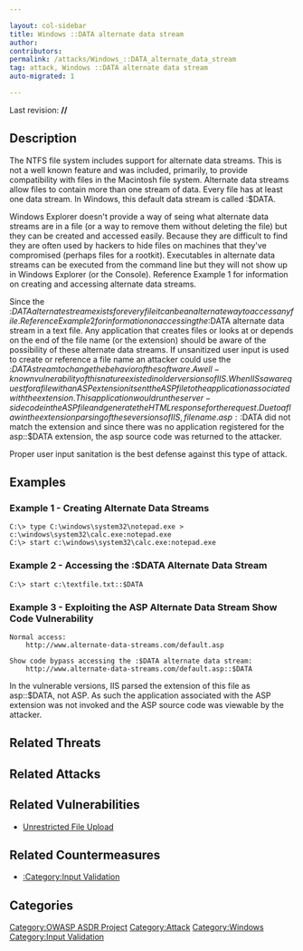 ```yaml
---

layout: col-sidebar
title: Windows ::DATA alternate data stream
author: 
contributors: 
permalink: /attacks/Windows_::DATA_alternate_data_stream
tag: attack, Windows ::DATA alternate data stream
auto-migrated: 1

---
```


Last revision: **//**

## Description

The NTFS file system includes support for alternate data streams. This
is not a well known feature and was included, primarily, to provide
compatibility with files in the Macintosh file system. Alternate data
streams allow files to contain more than one stream of data. Every file
has at least one data stream. In Windows, this default data stream is
called :$DATA.

Windows Explorer doesn't provide a way of seing what alternate data
streams are in a file (or a way to remove them without deleting the
file) but they can be created and accessed easily. Because they are
difficult to find they are often used by hackers to hide files on
machines that they've compromised (perhaps files for a rootkit).
Executables in alternate data streams can be executed from the command
line but they will not show up in Windows Explorer (or the Console).
Reference Example 1 for information on creating and accessing alternate
data streams.

Since the :$DATA alternate stream exists for every file it can be an
alternate way to access any file. Reference Example 2 for information on
accessing the :$DATA alternate data stream in a text file. Any
application that creates files or looks at or depends on the end of the
file name (or the extension) should be aware of the possibility of these
alternate data streams. If unsanitized user input is used to create or
reference a file name an attacker could use the :$DATA stream to change
the behavior of the software. A well-known vulnerability of this nature
existed in older versions of IIS. When IIS saw a request for a file with
an ASP extension it sent the ASP file to the application associated with
the extension. This application would run the server-side code in the
ASP file and generate the HTML response for the request. Due to a flaw
in the extension parsing of these versions of IIS, filename.asp::$DATA
did not match the extension and since there was no application
registered for the asp::$DATA extension, the asp source code was
returned to the attacker.

Proper user input sanitation is the best defense against this type of
attack.

## Examples

### Example 1 - Creating Alternate Data Streams

    C:\> type C:\windows\system32\notepad.exe > c:\windows\system32\calc.exe:notepad.exe
    C:\> start c:\windows\system32\calc.exe:notepad.exe

### Example 2 - Accessing the :$DATA Alternate Data Stream

    C:\> start c:\textfile.txt::$DATA

### Example 3 - Exploiting the ASP Alternate Data Stream Show Code Vulnerability

    Normal access:
        http://www.alternate-data-streams.com/default.asp

    Show code bypass accessing the :$DATA alternate data stream:
        http://www.alternate-data-streams.com/default.asp::$DATA

In the vulnerable versions, IIS parsed the extension of this file as
asp::$DATA, not ASP. As such the application associated with the ASP
extension was not invoked and the ASP source code was viewable by the
attacker.

## Related Threats

## Related Attacks

## Related Vulnerabilities

  - [Unrestricted File Upload](Unrestricted_File_Upload "wikilink")

## Related Countermeasures

  - [:Category:Input Validation](:Category:Input_Validation "wikilink")

## Categories

[Category:OWASP ASDR Project](Category:OWASP_ASDR_Project "wikilink")
[Category:Attack](Category:Attack "wikilink")
[Category:Windows](Category:Windows "wikilink") [Category:Input
Validation](Category:Input_Validation "wikilink")
